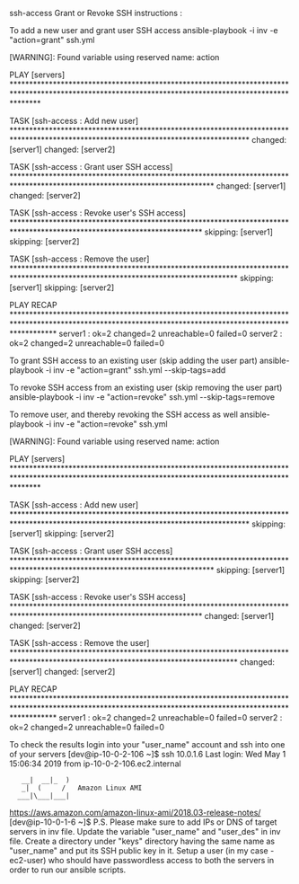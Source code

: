 ssh-access
Grant or Revoke SSH instructions :

To add a new user and grant user SSH access
ansible-playbook -i inv -e "action=grant" ssh.yml

 [WARNING]: Found variable using reserved name: action


PLAY [servers] ******************************************************************************************************************************************************

TASK [ssh-access : Add new user] ************************************************************************************************************************************
changed: [server1]
changed: [server2]

TASK [ssh-access : Grant user SSH access] ***************************************************************************************************************************
changed: [server1]
changed: [server2]

TASK [ssh-access : Revoke user's SSH access] ************************************************************************************************************************
skipping: [server1]
skipping: [server2]

TASK [ssh-access : Remove the user] *********************************************************************************************************************************
skipping: [server1]
skipping: [server2]

PLAY RECAP **********************************************************************************************************************************************************
server1                    : ok=2    changed=2    unreachable=0    failed=0
server2                    : ok=2    changed=2    unreachable=0    failed=0

To grant SSH access to an existing user (skip adding the user part)
ansible-playbook -i inv -e "action=grant" ssh.yml --skip-tags=add

To revoke SSH access from an existing user (skip removing the user part)
ansible-playbook -i inv -e "action=revoke" ssh.yml --skip-tags=remove

To remove user, and thereby revoking the SSH access as well
ansible-playbook -i inv -e "action=revoke" ssh.yml

 [WARNING]: Found variable using reserved name: action


PLAY [servers] ******************************************************************************************************************************************************

TASK [ssh-access : Add new user] ************************************************************************************************************************************
skipping: [server1]
skipping: [server2]

TASK [ssh-access : Grant user SSH access] ***************************************************************************************************************************
skipping: [server1]
skipping: [server2]

TASK [ssh-access : Revoke user's SSH access] ************************************************************************************************************************
changed: [server1]
changed: [server2]

TASK [ssh-access : Remove the user] *********************************************************************************************************************************
changed: [server1]
changed: [server2]

PLAY RECAP **********************************************************************************************************************************************************
server1                    : ok=2    changed=2    unreachable=0    failed=0
server2                    : ok=2    changed=2    unreachable=0    failed=0

To check the results login into your "user_name" account and ssh into one of your servers
[dev@ip-10-0-2-106 ~]$ ssh 10.0.1.6
Last login: Wed May  1 15:06:34 2019 from ip-10-0-2-106.ec2.internal

       __|  __|_  )
       _|  (     /   Amazon Linux AMI
      ___|\___|___|

https://aws.amazon.com/amazon-linux-ami/2018.03-release-notes/
[dev@ip-10-0-1-6 ~]$ 
P.S.
Please make sure to add IPs or DNS of target servers in inv file.
Update the variable "user_name" and "user_des" in inv file.
Create a directory under "keys" directory having the same name as "user_name" and put its SSH public key in it.
Setup a user (in my case - ec2-user) who should have passwordless access to both the servers in order to run our ansible scripts.
